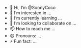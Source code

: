 - 👋 Hi, I’m @SonnyCoco
- 👀 I’m interested in ...
- 🌱 I’m currently learning ...
- 💞️ I’m looking to collaborate on ...
- 📫 How to reach me ...
- 😄 Pronouns: ...
- ⚡ Fun fact: ...

<!---
SonnyCoco/SonnyCoco is a ✨ special ✨ repository because its `README.md` (this file) appears on your GitHub profile.
You can click the Preview link to take a look at your changes.
--->
